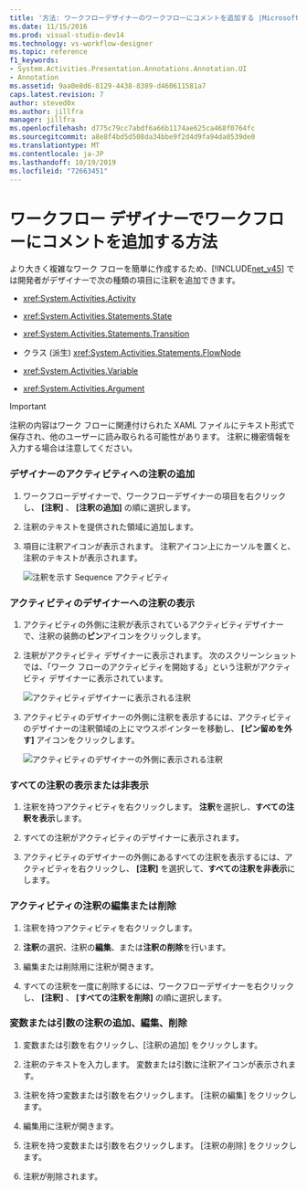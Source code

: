 ```yaml
---
title: '方法: ワークフローデザイナーのワークフローにコメントを追加する |Microsoft Docs'
ms.date: 11/15/2016
ms.prod: visual-studio-dev14
ms.technology: vs-workflow-designer
ms.topic: reference
f1_keywords:
- System.Activities.Presentation.Annotations.Annotation.UI
- Annotation
ms.assetid: 9aa0e8d6-8129-4438-8389-d460611581a7
caps.latest.revision: 7
author: steved0x
ms.author: jillfra
manager: jillfra
ms.openlocfilehash: d775c79cc7abdf6a66b1174ae625ca468f0764fc
ms.sourcegitcommit: a8e8f4bd5d508da34bbe9f2d4d9fa94da0539de0
ms.translationtype: MT
ms.contentlocale: ja-JP
ms.lasthandoff: 10/19/2019
ms.locfileid: "72663451"
---
```

# <a name="how-to-add-comments-to-a-workflow-in-the-workflow-designer"></a>ワークフロー デザイナーでワークフローにコメントを追加する方法
より大きく複雑なワーク フローを簡単に作成するため、[!INCLUDE[net_v45](../includes/net-v45-md.md)] では開発者がデザイナーで次の種類の項目に注釈を追加できます。

- <xref:System.Activities.Activity>

- <xref:System.Activities.Statements.State>

- <xref:System.Activities.Statements.Transition>

- クラス (派生) <xref:System.Activities.Statements.FlowNode>

- <xref:System.Activities.Variable>

- <xref:System.Activities.Argument>

> [!IMPORTANT]
> 注釈の内容はワーク フローに関連付けられた XAML ファイルにテキスト形式で保存され、他のユーザーに読み取られる可能性があります。 注釈に機密情報を入力する場合は注意してください。

### <a name="adding-an-annotation-to-an-activity-in-the-designer"></a>デザイナーのアクティビティへの注釈の追加

1. ワークフローデザイナーで、ワークフローデザイナーの項目を右クリックし、 **[注釈]** 、 **[注釈の追加]** の順に選択します。

2. 注釈のテキストを提供された領域に追加します。

3. 項目に注釈アイコンが表示されます。 注釈アイコン上にカーソルを置くと、注釈のテキストが表示されます。

     ![注釈を示す Sequence アクティビティ](../workflow-designer/media/annotation.png "注釈")

### <a name="displaying-an-annotation-in-an-activitys-designer"></a>アクティビティのデザイナーへの注釈の表示

1. アクティビティの外側に注釈が表示されているアクティビティデザイナーで、注釈の装飾の**ピン**アイコンをクリックします。

2. 注釈がアクティビティ デザイナーに表示されます。 次のスクリーンショットでは、「ワーク フローのアクティビティを開始する」という注釈がアクティビティ デザイナーに表示されています。

     ![アクティビティデザイナーに表示される注釈](../workflow-designer/media/annotationindesigner.png "AnnotationInDesigner")

3. アクティビティのデザイナーの外側に注釈を表示するには、アクティビティのデザイナーの注釈領域の上にマウスポインターを移動し、 **[ピン留めを外す]** アイコンをクリックします。

     ![アクティビティのデザイナーの外側に表示される注釈](../workflow-designer/media/annotationoutsidedesigner.png "AnnotationOutsideDesigner")

### <a name="showing-or-hiding-all-annotations"></a>すべての注釈の表示または非表示

1. 注釈を持つアクティビティを右クリックします。 **注釈**を選択し、**すべての注釈を表示**します。

2. すべての注釈がアクティビティのデザイナーに表示されます。

3. アクティビティのデザイナーの外側にあるすべての注釈を表示するには、アクティビティを右クリックし、 **[注釈]** を選択して、**すべての注釈を非表示**にします。

### <a name="editing-or-deleting-an-annotation-for-an-activity"></a>アクティビティの注釈の編集または削除

1. 注釈を持つアクティビティを右クリックします。

2. **注釈**の選択、注釈の**編集**、または**注釈の削除**を行います。

3. 編集または削除用に注釈が開きます。

4. すべての注釈を一度に削除するには、ワークフローデザイナーを右クリックし、 **[注釈]** 、 **[すべての注釈を削除]** の順に選択します。

### <a name="adding-editing-and-deleting-an-annotation-for-a-variable-or-argument"></a>変数または引数の注釈の追加、編集、削除

1. 変数または引数を右クリックし、[注釈の追加] をクリックします。

2. 注釈のテキストを入力します。 変数または引数に注釈アイコンが表示されます。

3. 注釈を持つ変数または引数を右クリックします。 [注釈の編集] をクリックします。

4. 編集用に注釈が開きます。

5. 注釈を持つ変数または引数を右クリックします。 [注釈の削除] をクリックします。

6. 注釈が削除されます。
